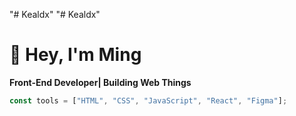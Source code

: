 "# Kealdx" 
"# Kealdx" 
# 👋 Hey, I'm Ming

**Front-End Developer| Building Web Things**

```js
const tools = ["HTML", "CSS", "JavaScript", "React", "Figma"];